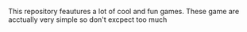 
This repository feautures a lot of cool and fun games. 
These game are acctually very simple so don't excpect too much
